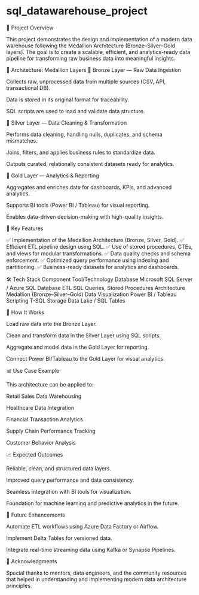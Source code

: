 # sql_datawarehouse_project
📘 Project Overview

This project demonstrates the design and implementation of a modern data warehouse following the Medallion Architecture (Bronze–Silver–Gold layers). The goal is to create a scalable, efficient, and analytics-ready data pipeline for transforming raw business data into meaningful insights.

🧩 Architecture: Medallion Layers
🥉 Bronze Layer — Raw Data Ingestion

Collects raw, unprocessed data from multiple sources (CSV, API, transactional DB).

Data is stored in its original format for traceability.

SQL scripts are used to load and validate data structure.

🥈 Silver Layer — Data Cleaning & Transformation

Performs data cleaning, handling nulls, duplicates, and schema mismatches.

Joins, filters, and applies business rules to standardize data.

Outputs curated, relationally consistent datasets ready for analytics.

🥇 Gold Layer — Analytics & Reporting

Aggregates and enriches data for dashboards, KPIs, and advanced analytics.

Supports BI tools (Power BI / Tableau) for visual reporting.

Enables data-driven decision-making with high-quality insights.

🧠 Key Features

✅ Implementation of the Medallion Architecture (Bronze, Silver, Gold).
✅ Efficient ETL pipeline design using SQL.
✅ Use of stored procedures, CTEs, and views for modular transformations.
✅ Data quality checks and schema enforcement.
✅ Optimized query performance using indexing and partitioning.
✅ Business-ready datasets for analytics and dashboards.

🛠️ Tech Stack
Component	Tool/Technology
Database	Microsoft SQL Server / Azure SQL Database
ETL	SQL Queries, Stored Procedures
Architecture	Medallion (Bronze–Silver–Gold)
Data Visualization	Power BI / Tableau
Scripting	T-SQL
Storage	Data Lake / SQL Tables

🚀 How It Works

Load raw data into the Bronze Layer.

Clean and transform data in the Silver Layer using SQL scripts.

Aggregate and model data in the Gold Layer for reporting.

Connect Power BI/Tableau to the Gold Layer for visual analytics.

📊 Use Case Example

This architecture can be applied to:

Retail Sales Data Warehousing

Healthcare Data Integration

Financial Transaction Analytics

Supply Chain Performance Tracking

Customer Behavior Analysis

📈 Expected Outcomes

Reliable, clean, and structured data layers.

Improved query performance and data consistency.

Seamless integration with BI tools for visualization.

Foundation for machine learning and predictive analytics in the future.

🧾 Future Enhancements

Automate ETL workflows using Azure Data Factory or Airflow.

Implement Delta Tables for versioned data.

Integrate real-time streaming data using Kafka or Synapse Pipelines.

🙌 Acknowledgments

Special thanks to mentors, data engineers, and the community resources that helped in understanding and implementing modern data architecture principles.
